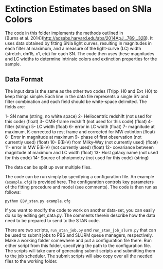 # Extinction Estimates based on SNIa Colors

The code in this folder implements the methods outlined in  
[Burns et al. 2014)(http://adsabs.harvard.edu/abs/2014ApJ...789...32B).
It uses data obtained by fitting SNIa light curves, resulting in 
magnitudes in each filter at maximum, and a measure of the light-curve (LC)
width (stretch, dm15, x1, etc) for each SN. The code then uses these
magnitudes and LC widths to determine intrinsic colors and extinction
properties for the sample.

## Data Format
The input data is the same as the other two codes (Tripp_H0 and Ext_H0) to
keep things simple. Each line in the data file represents a single SN and filter
combination and each field should be white-space delimited. The fields are:

1- SN name (string, no white space)
2- Heliocentric redshift (not used for this code) (float)
3- CMB-frame redshift (not used for this code) (float)
4- filter (string)
5- LC width (float)
6- error in LC width (float)
7- magnitude at maximum, K-corrected to rest frame and corrected for MW
   extintion (float)
8- Error in magnitude at maximum
9- phase of first observation (not currently used) (float)
10- E(B-V) from Milky-Way (not currently used) (float)
11- error in MW E(B-V) (not currently used) (float)
12- covariance between magnitude at maximum and LC width (float)
13- Host galaxy name (not used for this code)
14- Source of photometry (not used for this code) (string)

The data can be split up over multiple files.

The code can be run simply by specifying a configuration file. An example 
(`example.cfg`) is provided here.  The configuration controls key parameters 
of the fitting procedure and model (see comments). The code is then run as
follows:
  
  `python EBV_stan.py example.cfg`

If you want to modify the code to work on another data-set, you can easily do 
so by editing get_data.py. The comments therein describe how the data need to
be prepared to send to the STAN code.

There are two scripts, `run_stan_job.py` and `run_stan_job_slurm.py` that can
be used to submit jobs to PBS and SLURM queue managers, respectively. Make a
working folder somewhere and put a configuration file there.  Run either script
from this folder, specifying the path to the configuration file. The scripts
will take care of generating submit scripts and submitting them to the job
scheduler. The submit scripts will also copy over all the needed files to the
working folder.
